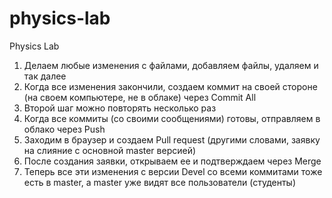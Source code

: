 # physics-lab
Physics Lab

1. Делаем любые изменения с файлами, добавляем файлы, удаляем и так далее
2. Когда все изменения закончили, создаем коммит на своей стороне (на своем компьютере, не в облаке) через Commit All
3. Второй шаг можно повторять несколько раз
4. Когда все коммиты (со своими сообщениями) готовы, отправляем в облако через Push
5. Заходим в браузер и создаем Pull request (другими словами, заявку на слияние с основной master версией)
6. После создания заявки, открываем ее и подтверждаем через Merge
7. Теперь все эти изменения с версии Devel со всеми коммитами тоже есть в master,
   а master уже видят все пользователи (студенты)
